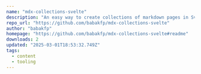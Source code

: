 ```yaml
---
name: "mdx-collections-svelte"
description: "An easy way to create collections of markdown pages in SvelteKit."
repo_url: "https://github.com/babakfp/mdx-collections-svelte"
author: "babakfp"
homepage: "https://github.com/babakfp/mdx-collections-svelte#readme"
downloads: 2
updated: "2025-03-01T18:53:32.749Z"
tags: 
  - content
  - tooling
---
```

